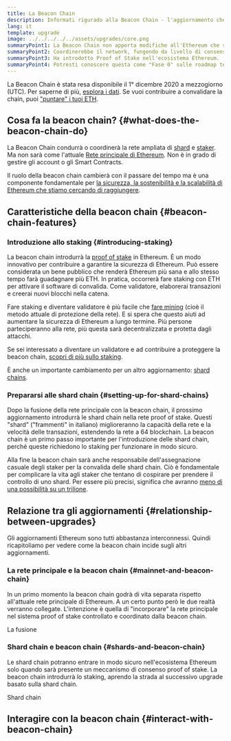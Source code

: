 ```yaml
---
title: La Beacon Chain
description: Informati rigurado alla Beacon Chain - l'aggiornamento che ha introdotto la prova-di-interesse Ethereum.
lang: it
template: upgrade
image: ../../../../../assets/upgrades/core.png
summaryPoint1: La Beacon Chain non apporta modifiche all'Ethereum che stiamo utilizzando.
summaryPoint2: Coordinerebbe il network, fungendo da livello di consenso.
summaryPoint3: Ha introdotto Proof of Stake nell'ecosistema Ethereum.
summaryPoint4: Potresti conoscere questa come "Fase 0" sulle roadmap tecniche.
---
```


<UpgradeStatus isShipped dateKey="page-upgrades-beacon-date">
    La Beacon Chain è stata resa disponibile il 1° dicembre 2020 a mezzogiorno (UTC). Per saperne di più, <a href="https://beaconscan.com/">esplora i dati</a>. Se vuoi contribuire a convalidare la chain, puoi <a href="/staking/">"puntare" i tuoi ETH</a>.
</UpgradeStatus>

## Cosa fa la beacon chain? {#what-does-the-beacon-chain-do}

La Beacon Chain condurrà o coordinerà la rete ampliata di [shard](/upgrades/sharding/) e [staker](/staking/). Ma non sarà come l'attuale [Rete principale di Ethereum](/glossary/#mainnet). Non è in grado di gestire gli account o gli Smart Contracts.

Il ruolo della beacon chain cambierà con il passare del tempo ma è una componente fondamentale per [la sicurezza, la sostenibilità e la scalabilità di Ethereum che stiamo cercando di raggiungere](/upgrades/vision/).

## Caratteristiche della beacon chain {#beacon-chain-features}

### Introduzione allo staking {#introducing-staking}

La beacon chain introdurrà la [proof of stake](/developers/docs/consensus-mechanisms/pos/) in Ethereum. È un modo innovativo per contribuire a garantire la sicurezza di Ethereum. Può essere considerata un bene pubblico che renderà Ethereum più sana e allo stesso tempo farà guadagnare più ETH. In pratica, occorrerà fare staking con ETH per attivare il software di convalida. Come validatore, elaborerai transazioni e creerai nuovi blocchi nella catena.

Fare staking e diventare validatore è più facile che [fare mining](/developers/docs/mining/) (cioè il metodo attuale di protezione della rete). E si spera che questo aiuti ad aumentare la sicurezza di Ethereum a lungo termine. Più persone parteciperanno alla rete, più questa sarà decentralizzata e protetta dagli attacchi.

<InfoBanner emoji=":money_bag:">
Se sei interessato a diventare un validatore e ad contribuire a proteggere la beacon chain, <a href="/staking/">scopri di più sullo staking</a>.
</InfoBanner>

È anche un importante cambiamento per un altro aggiornamento: [shard chains](/upgrades/sharding/).

### Prepararsi alle shard chain {#setting-up-for-shard-chains}

Dopo la fusione della rete principale con la beacon chain, il prossimo aggiornamento introdurrà le shard chain nella rete proof of stake. Questi "shard" ("frammenti" in italiano) miglioreranno la capacità della rete e la velocità delle transazioni, estendendo la rete a 64 blockchain. La beacon chain è un primo passo importante per l'introduzione delle shard chain, perché queste richiedono lo staking per funzionare in modo sicuro.

Alla fine la beacon chain sarà anche responsabile dell'assegnazione casuale degli staker per la convalida delle shard chain. Ciò è fondamentale per complicare la vita agli staker che tentano di cospirare per prendere il controllo di uno shard. Per essere più precisi, significa che avranno [meno di una possibilità su un trilione](https://medium.com/@chihchengliang/minimum-committee-size-explained-67047111fa20).

## Relazione tra gli aggiornamenti {#relationship-between-upgrades}

Gli aggiornamenti Ethereum sono tutti abbastanza interconnessi. Quindi ricapitoliamo per vedere come la beacon chain incide sugli altri aggiornamenti.

### La rete principale e la beacon chain {#mainnet-and-beacon-chain}

In un primo momento la beacon chain godrà di vita separata rispetto all'attuale rete principale di Ethereum. A un certo punto però le due realtà verranno collegate. L'intenzione è quella di "incorporare" la rete principale nel sistema proof of stake controllato e coordinato dalla beacon chain.

<ButtonLink to="/upgrades/merge/">
    La fusione
</ButtonLink>

### Shard chain e beacon chain {#shards-and-beacon-chain}

Le shard chain potranno entrare in modo sicuro nell'ecosistema Ethereum solo quando sarà presente un meccanismo di consenso proof of stake. La beacon chain introdurrà lo staking, aprendo la strada al successivo upgrade basato sulla shard chain.

<ButtonLink to="/upgrades/sharding/">
    Shard chain
</ButtonLink>

<Divider />

## Interagire con la beacon chain {#interact-with-beacon-chain}

<BeaconChainActions />
